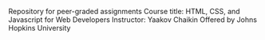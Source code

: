 Repository for peer-graded assignments
Course title: HTML, CSS, and Javascript for Web Developers
Instructor: Yaakov Chaikin
Offered by Johns Hopkins University
